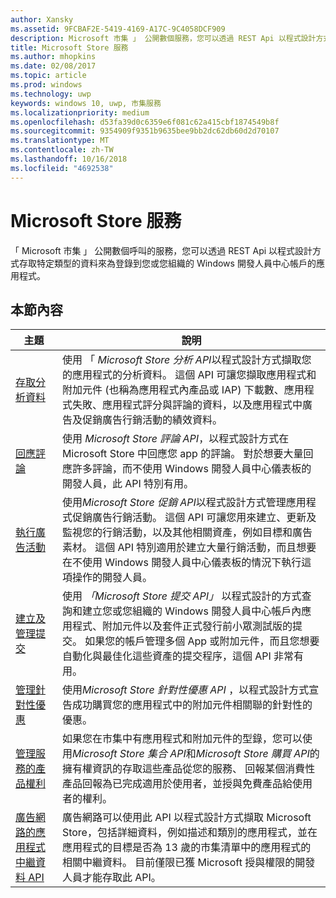 ```yaml
---
author: Xansky
ms.assetid: 9FCBAF2E-5419-4169-A17C-9C4058DCF909
description: Microsoft 市集 」 公開數個服務，您可以透過 REST Api 以程式設計方式存取特定類型的資料來為登錄到您或您組織的應用程式呼叫 ' s Windows 開發人員中心帳戶。
title: Microsoft Store 服務
ms.author: mhopkins
ms.date: 02/08/2017
ms.topic: article
ms.prod: windows
ms.technology: uwp
keywords: windows 10, uwp, 市集服務
ms.localizationpriority: medium
ms.openlocfilehash: d53fa39d0c6359e6f081c62a415cbf1874549b8f
ms.sourcegitcommit: 9354909f9351b9635bee9bb2dc62db60d2d70107
ms.translationtype: MT
ms.contentlocale: zh-TW
ms.lasthandoff: 10/16/2018
ms.locfileid: "4692538"
---
```

# <a name="microsoft-store-services"></a>Microsoft Store 服務

「 Microsoft 市集 」 公開數個呼叫的服務，您可以透過 REST Api 以程式設計方式存取特定類型的資料來為登錄到您或您組織的 Windows 開發人員中心帳戶的應用程式。

## <a name="in-this-section"></a>本節內容


| 主題            | 說明                 |
|------------------|-----------------------------|
| [存取分析資料](access-analytics-data-using-windows-store-services.md) | 使用 「 *Microsoft Store 分析 API*以程式設計方式擷取您的應用程式的分析資料。 這個 API 可讓您擷取應用程式和附加元件 (也稱為應用程式內產品或 IAP) 下載數、應用程式失敗、應用程式評分與評論的資料，以及應用程式中廣告及促銷廣告行銷活動的績效資料。 |
| [回應評論](respond-to-reviews-using-windows-store-services.md) | 使用 *Microsoft Store 評論 API*，以程式設計方式在 Microsoft Store 中回應您 app 的評論。 對於想要大量回應許多評論，而不使用 Windows 開發人員中心儀表板的開發人員，此 API 特別有用。  |
| [執行廣告活動](run-ad-campaigns-using-windows-store-services.md) | 使用*Microsoft Store 促銷 API*以程式設計方式管理應用程式促銷廣告行銷活動。 這個 API 可讓您用來建立、更新及監視您的行銷活動，以及其他相關資產，例如目標和廣告素材。 這個 API 特別適用於建立大量行銷活動，而且想要在不使用 Windows 開發人員中心儀表板的情況下執行這項操作的開發人員。 |
| [建立及管理提交](create-and-manage-submissions-using-windows-store-services.md) | 使用 *「Microsoft Store 提交 API」* 以程式設計的方式查詢和建立您或您組織的 Windows 開發人員中心帳戶內應用程式、附加元件以及套件正式發行前小眾測試版的提交。 如果您的帳戶管理多個 App 或附加元件，而且您想要自動化與最佳化這些資產的提交程序，這個 API 非常有用。 |
| [管理針對性優惠 ](manage-targeted-offers-using-windows-store-services.md) | 使用*Microsoft Store 針對性優惠 API* ，以程式設計方式宣告成功購買您的應用程式中的附加元件相關聯的針對性的優惠。 |
| [管理服務的產品權利](view-and-grant-products-from-a-service.md)  | 如果您在市集中有應用程式和附加元件的型錄，您可以使用*Microsoft Store 集合 API*和*Microsoft Store 購買 API*的擁有權資訊的存取這些產品從您的服務、 回報某個消費性產品回報為已完成適用於使用者，並授與免費產品給使用者的權利。  |
| [廣告網路的應用程式中繼資料 API](app-metadata-api-for-advertising-networks.md)  | 廣告網路可以使用此 API 以程式設計方式擷取 Microsoft Store，包括詳細資料，例如描述和類別的應用程式，並在應用程式的目標是否為 13 歲的市集清單中的應用程式的相關中繼資料。 目前僅限已獲 Microsoft 授與權限的開發人員才能存取此 API。  |
